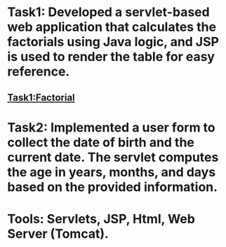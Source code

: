 # Task1: Developed a servlet-based web application that calculates the factorials using Java logic, and JSP is used to render the table for easy reference.
## [Task1:Factorial](src\main\webapp\index.jsp)
# Task2: Implemented a user form to collect the date of birth and the current date. The servlet computes the age in years, months, and days based on the provided information.
# Tools: Servlets, JSP, Html, Web Server (Tomcat).
